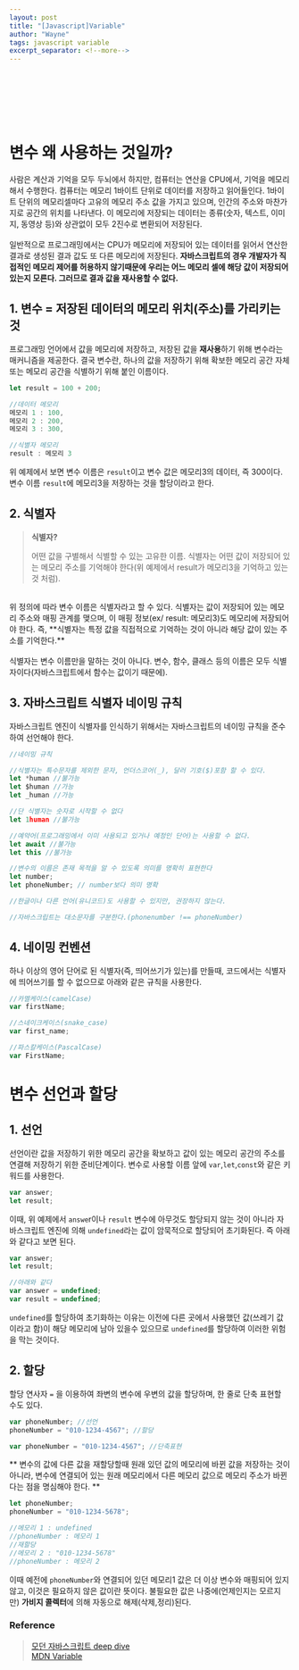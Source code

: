 ```yaml
---
layout: post
title: "[Javascript]Variable"
author: "Wayne"
tags: javascript variable
excerpt_separator: <!--more-->
---
```


<span style="color:rgba(0,0,0,0)">변수</span>

<!--more-->

<br/><br/><br/>

# 변수 왜 사용하는 것일까?

사람은 계산과 기억을 모두 두뇌에서 하지만, 컴퓨터는 연산을 CPU에서, 기억을 메모리해서 수행한다. 컴퓨터는 메모리 1바이트 단위로 데이터를 저장하고 읽어들인다. 1바이트 단위의 메모리셀마다 고유의 메모리 주소 값을 가지고 있으며, 인간의 주소와 마찬가지로 공간의 위치를 나타낸다. 이 메모리에 저장되는 데이터는 종류(숫자, 텍스트, 이미지, 동영상 등)와 상관없이 모두 2진수로 변환되어 저장된다.
<br/>
<br/>
일반적으로 프로그래밍에서는 CPU가 메모리에 저장되어 있는 데이터를 읽어서 연산한 결과로 생성된 결과 값도 또 다른 메모리에 저장된다.
**자바스크립트의 경우 개발자가 직접적인 메모리 제어를 허용하지 않기때문에 우리는 어느 메모리 셀에 해당 값이 저장되어 있는지 모른다. 그러므로 결과 값을 재사용할 수 없다.**

## 1. 변수 = 저장된 데이터의 메모리 위치(주소)를 가리키는 것

프로그래밍 언어에서 값을 메모리에 저장하고, 저장된 값을 **재사용**하기 위해 변수라는 매커니즘을 제공한다. 결국 변수란, <span class="bg_highlight">하나의 값을 저장하기 위해 확보한 메모리 공간 자체 또는 메모리 공간을 식별하기 위해 붙인 이름이다.</span>

```javascript
let result = 100 + 200;

//데이터 메모리
메모리 1 : 100,
메모리 2 : 200,
메모리 3 : 300,

//식별자 메모리
result : 메모리 3
```

위 예제에서 보면 변수 이름은 `result`이고 변수 값은 메모리3의 데이터, 즉 300이다. 변수 이름 `result`에 메모리3을 저장하는 것을 할당이라고 한다.

## 2. 식별자

> **식별자?**
>
> 어떤 값을 구별해서 식별할 수 있는 고유한 이름. 식별자는 어떤 값이 저장되어 있는 메모리 주소를 기억해야 한다(위 예제에서 result가 메모리3을 기억하고 있는 것 처럼).

<br/>
 위 정의에 따라 변수 이름은 식별자라고 할 수 있다. 식별자는 값이 저장되어 있는 메모리 주소와 매핑 관계를 맺으며, 이 매핑 정보(ex/ result: 메모리3)도 메모리에 저장되어야 한다. 즉, **식별자는 특정 값을 직접적으로 기억하는 것이 아니라 해당 값이 있는 주소를 기억한다.**<br/><br/>
 식별자는 변수 이름만을 말하는 것이 아니다. 변수, 함수, 클래스 등의 이름은 모두 식별자이다(자바스크립트에서 함수는 값이기 때문에).

## 3. 자바스크립트 식별자 네이밍 규칙

자바스크립트 엔진이 식별자를 인식하기 위해서는 자바스크립트의 네이밍 규칙을 준수하여 선언해야 한다.

```javascript
//네이밍 규칙

//식별자는 특수문자를 제외한 문자, 언더스코어(_), 달러 기호($)포함 할 수 있다.
let *human //불가능
let $human //가능
let _human //가능

//단 식별자는 숫자로 시작할 수 없다
let 1human //불가능

//예약어(프로그래밍에서 이미 사용되고 있거나 예정인 단어)는 사용할 수 없다.
let await //불가능
let this //불가능

//변수의 이름은 존재 목적을 알 수 있도록 의미를 명확히 표현한다
let number;
let phoneNumber; // number보다 의미 명확

//한글이나 다른 언어(유니코드)도 사용할 수 있지만, 권장하지 않는다.

//자바스크립트는 대소문자를 구분한다.(phonenumber !== phoneNumber)

```

## 4. 네이밍 컨벤션

하나 이상의 영어 단어로 된 식별자(즉, 띄어쓰기가 있는)를 만들때, 코드에서는 식별자에 띄어쓰기를 할 수 없으므로 아래와 같은 규칙을 사용한다.

```javascript
//카멜케이스(camelCase)
var firstName;

//스네이크케이스(snake_case)
var first_name;

//파스칼케이스(PascalCase)
var FirstName;
```

# 변수 선언과 할당

## 1. 선언

선언이란 값을 저장하기 위한 메모리 공간을 확보하고 값이 있는 메모리 공간의 주소를 연결해 저장하기 위한 준비단계이다. 변수로 사용할 이름 앞에 `var`,`let`,`const`와 같은 키워드를 사용한다.

```javascript
var answer;
let result;
```

이때, 위 예제에서 `answe`r이나 `result` 변수에 아무것도 할당되지 않는 것이 아니라 자바스크립트 엔진에 의해 `undefined`라는 값이 암묵적으로 할당되어 초기화된다. 즉 아래와 같다고 보면 된다.

```javascript
var answer;
let result;

//아래와 같다
var answer = undefined;
var result = undefined;
```

`undefined`를 할당하여 초기화하는 이유는 이전에 다른 곳에서 사용했던 값(쓰레기 값이라고 함)이 해당 메모리에 남아 있을수 있으므로 `undefined`를 할당하여 이러한 위험을 막는 것이다.

## 2. 할당

할당 연사자 `=` 을 이용하여 좌변의 변수에 우변의 값을 할당하며, 한 줄로 단축 표현할 수도 있다.

```javascript
var phoneNumber; //선언
phoneNumber = "010-1234-4567"; //할당

var phoneNumber = "010-1234-4567"; //단축표현
```

** 변수의 값에 다른 값을 재할당할때 원래 있던 값의 메모리에 바뀐 값을 저장하는 것이 아니라, 변수에 연결되어 있는 원래 메모리에서 다른 메모리 값으로 메모리 주소가 바뀐다는 점을 명심해야 한다. **

```javascript
let phoneNumber;
phoneNumber = "010-1234-5678";

//메모리 1 : undefined
//phoneNumber : 메모리 1
//재할당
//메모리 2 : "010-1234-5678"
//phoneNumber : 메모리 2
```

이때 예전에 `phoneNumber`와 연결되어 있던 메모리1 값은 더 이상 변수와 매핑되어 있지 않고, 이것은 필요하지 않은 값이란 뜻이다. 불필요한 값은 나중에(언제인지는 모르지만) **가비지 콜렉터**에 의해 자동으로 해제(삭제,정리)된다.

### Reference

> [모던 자바스크립트 deep dive](https://wikibook.co.kr/mjs/)<br/>[MDN Variable](https://developer.mozilla.org/ko/docs/Glossary/Variable)
